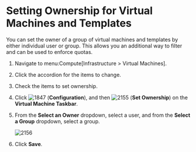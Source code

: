 # Setting Ownership for Virtual Machines and Templates

You can set the owner of a group of virtual machines and templates by
either individual user or group. This allows you an additional way to
filter and can be used to enforce quotas.

1.  Navigate to menu:Compute\[Infrastructure \> Virtual Machines\].

2.  Click the accordion for the items to change.

3.  Check the items to set ownership.

4.  Click ![1847](../images/1847.png) (**Configuration**), and then
    ![2155](../images/2155.png) (**Set Ownership**) on the **Virtual
    Machine Taskbar**.

5.  From the **Select an Owner** dropdown, select a user, and from the
    **Select a Group** dropdown, select a group.

    ![2156](../images/2156.png)

6.  Click **Save**.
